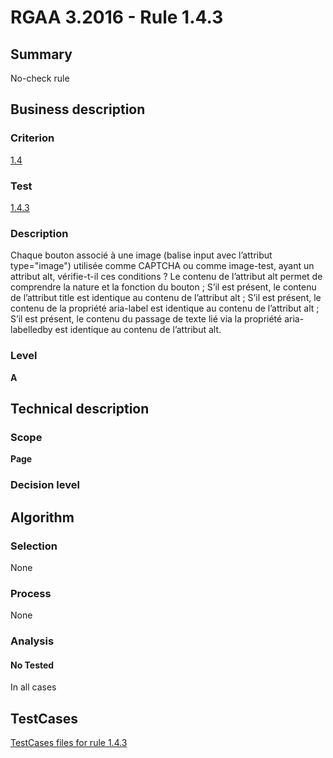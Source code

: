 # RGAA 3.2016 - Rule 1.4.3

## Summary
No-check rule


## Business description

### Criterion
[1.4](http://references.modernisation.gouv.fr/rgaa-accessibilite/criteres.html#crit-1-4)

### Test
[1.4.3](http://references.modernisation.gouv.fr/rgaa-accessibilite/criteres.html#test-1-4-3)

### Description
Chaque bouton associé à une image (balise input avec l’attribut type="image") utilisée comme CAPTCHA ou comme image-test, ayant un attribut alt, vérifie-t-il ces conditions ? Le contenu de l’attribut alt permet de comprendre la nature et la fonction du bouton ; S’il est présent, le contenu de l’attribut title est identique au contenu de l’attribut alt ; S’il est présent, le contenu de la propriété aria-label est identique au contenu de l’attribut alt ; S’il est présent, le contenu du passage de texte lié via la propriété aria-labelledby est identique au contenu de l’attribut alt.

### Level
**A**


## Technical description

### Scope
**Page**

### Decision level


## Algorithm

### Selection
None

### Process
None

### Analysis

#### No Tested
In all cases


##  TestCases

[TestCases files for rule 1.4.3](https://github.com/Asqatasun/Asqatasun/tree/RGAA_3.2016/rules/rules-rgaa3.2016/src/test/resources/testcases/rgaa32016/Rgaa32016Rule010403/)


